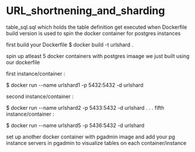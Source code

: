 # URL_shortnening_and_sharding

table_sql.sql which holds the table definition get executed when Dockerfile build version is used to spin the docker container for postgres instances

first build your Dockerfile
$ docker build -t urlshard .

spin up atleast 5 docker containers with postgres imaage we just built using our dockerfile

first instance/container :

$ docker run --name urlshard1 -p 5432:5432 -d urlshard

second instance/container :

$ docker run --name urlshard2 -p 5433:5432 -d urlshard
.
.
.
fifth instance/container :

$ docker run --name urlshard5 -p 5436:5432 -d urlshard

set up another docker container with pgadmin image and add your pg instance servers in pgadmin to visualize tables on each container/instance

